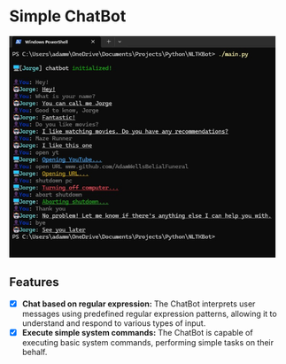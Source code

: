 # Simple ChatBot

<img src="./chatbot_showcase.jpg" alt="Chatbot Showcase" style="max-height: 400px; width: auto;">

## Features
- [X] **Chat based on regular expression:** The ChatBot interprets user messages using predefined regular expression patterns, allowing it to understand and respond to various types of input.
- [X] **Execute simple system commands:** The ChatBot is capable of executing basic system commands, performing simple tasks on their behalf.

